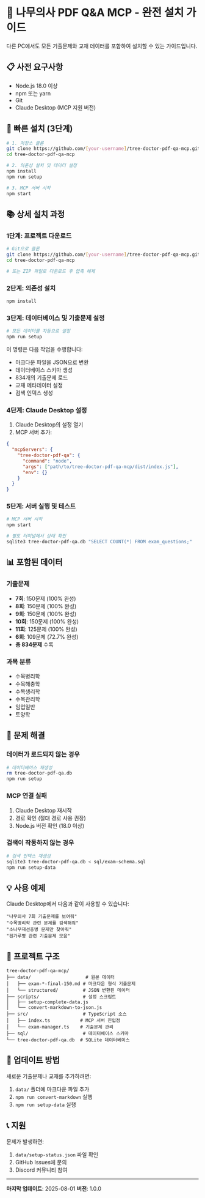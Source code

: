 # 🌳 나무의사 PDF Q&A MCP - 완전 설치 가이드

다른 PC에서도 모든 기출문제와 교재 데이터를 포함하여 설치할 수 있는 가이드입니다.

## 📋 사전 요구사항

- Node.js 18.0 이상
- npm 또는 yarn
- Git
- Claude Desktop (MCP 지원 버전)

## 🚀 빠른 설치 (3단계)

```bash
# 1. 저장소 클론
git clone https://github.com/[your-username]/tree-doctor-pdf-qa-mcp.git
cd tree-doctor-pdf-qa-mcp

# 2. 의존성 설치 및 데이터 설정
npm install
npm run setup

# 3. MCP 서버 시작
npm start
```

## 📚 상세 설치 과정

### 1단계: 프로젝트 다운로드

```bash
# Git으로 클론
git clone https://github.com/[your-username]/tree-doctor-pdf-qa-mcp.git
cd tree-doctor-pdf-qa-mcp

# 또는 ZIP 파일로 다운로드 후 압축 해제
```

### 2단계: 의존성 설치

```bash
npm install
```

### 3단계: 데이터베이스 및 기출문제 설정

```bash
# 모든 데이터를 자동으로 설정
npm run setup
```

이 명령은 다음 작업을 수행합니다:
- 마크다운 파일을 JSON으로 변환
- 데이터베이스 스키마 생성
- 834개의 기출문제 로드
- 교재 메타데이터 설정
- 검색 인덱스 생성

### 4단계: Claude Desktop 설정

1. Claude Desktop의 설정 열기
2. MCP 서버 추가:

```json
{
  "mcpServers": {
    "tree-doctor-pdf-qa": {
      "command": "node",
      "args": ["path/to/tree-doctor-pdf-qa-mcp/dist/index.js"],
      "env": {}
    }
  }
}
```

### 5단계: 서버 실행 및 테스트

```bash
# MCP 서버 시작
npm start

# 별도 터미널에서 상태 확인
sqlite3 tree-doctor-pdf-qa.db "SELECT COUNT(*) FROM exam_questions;"
```

## 📊 포함된 데이터

### 기출문제
- **7회**: 150문제 (100% 완성)
- **8회**: 150문제 (100% 완성)
- **9회**: 150문제 (100% 완성)
- **10회**: 150문제 (100% 완성)
- **11회**: 125문제 (100% 완성)
- **6회**: 109문제 (72.7% 완성)
- **총 834문제** 수록

### 과목 분류
- 수목병리학
- 수목해충학
- 수목생리학
- 수목관리학
- 임업일반
- 토양학

## 🔧 문제 해결

### 데이터가 로드되지 않는 경우

```bash
# 데이터베이스 재생성
rm tree-doctor-pdf-qa.db
npm run setup
```

### MCP 연결 실패

1. Claude Desktop 재시작
2. 경로 확인 (절대 경로 사용 권장)
3. Node.js 버전 확인 (18.0 이상)

### 검색이 작동하지 않는 경우

```bash
# 검색 인덱스 재생성
sqlite3 tree-doctor-pdf-qa.db < sql/exam-schema.sql
npm run setup-data
```

## 💡 사용 예제

Claude Desktop에서 다음과 같이 사용할 수 있습니다:

```
"나무의사 7회 기출문제를 보여줘"
"수목병리학 관련 문제를 검색해줘"
"소나무재선충병 문제만 찾아줘"
"흰가루병 관련 기출문제 모음"
```

## 📁 프로젝트 구조

```
tree-doctor-pdf-qa-mcp/
├── data/                    # 원본 데이터
│   ├── exam-*-final-150.md # 마크다운 형식 기출문제
│   └── structured/         # JSON 변환된 데이터
├── scripts/                # 설정 스크립트
│   ├── setup-complete-data.js
│   └── convert-markdown-to-json.js
├── src/                    # TypeScript 소스
│   ├── index.ts           # MCP 서버 진입점
│   └── exam-manager.ts    # 기출문제 관리
├── sql/                    # 데이터베이스 스키마
└── tree-doctor-pdf-qa.db  # SQLite 데이터베이스
```

## 🔄 업데이트 방법

새로운 기출문제나 교재를 추가하려면:

1. `data/` 폴더에 마크다운 파일 추가
2. `npm run convert-markdown` 실행
3. `npm run setup-data` 실행

## 📞 지원

문제가 발생하면:
1. `data/setup-status.json` 파일 확인
2. GitHub Issues에 문의
3. Discord 커뮤니티 참여

---

**마지막 업데이트**: 2025-08-01
**버전**: 1.0.0